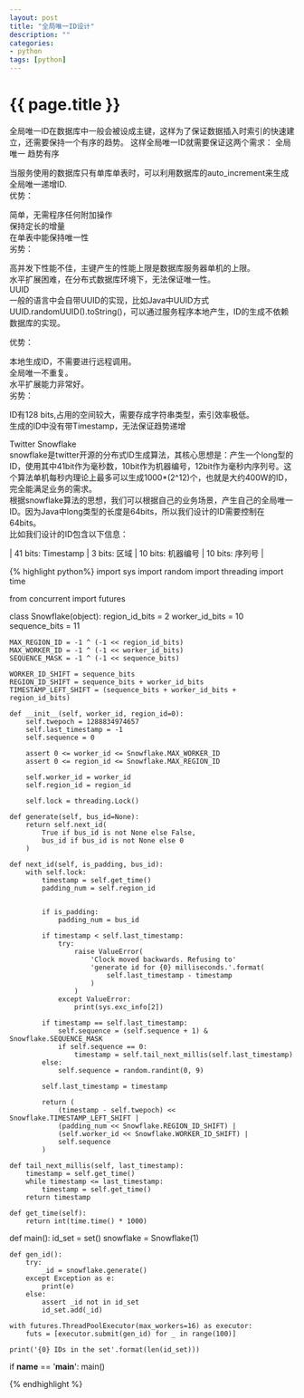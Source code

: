 ```yaml
---
layout: post
title: "全局唯一ID设计"
description: ""
categories: 
- python
tags: [python]
---
```

{{ page.title }}
================

全局唯一ID在数据库中一般会被设成主键，这样为了保证数据插入时索引的快速建立，还需要保持一个有序的趋势。
这样全局唯一ID就需要保证这两个需求：
全局唯一
趋势有序

当服务使用的数据库只有单库单表时，可以利用数据库的auto_increment来生成全局唯一递增ID.  
优势：  

简单，无需程序任何附加操作  
保持定长的增量  
在单表中能保持唯一性  
劣势：  

高并发下性能不佳，主键产生的性能上限是数据库服务器单机的上限。  
水平扩展困难，在分布式数据库环境下，无法保证唯一性。  
UUID  
一般的语言中会自带UUID的实现，比如Java中UUID方式UUID.randomUUID().toString()，可以通过服务程序本地产生，ID的生成不依赖数据库的实现。  

优势：  

本地生成ID，不需要进行远程调用。  
全局唯一不重复。  
水平扩展能力非常好。  
劣势：  

ID有128 bits,占用的空间较大，需要存成字符串类型，索引效率极低。  
生成的ID中没有带Timestamp，无法保证趋势递增  

Twitter Snowflake   
snowflake是twitter开源的分布式ID生成算法，其核心思想是：产生一个long型的ID，使用其中41bit作为毫秒数，10bit作为机器编号，12bit作为毫秒内序列号。这个算法单机每秒内理论上最多可以生成1000*(2^12)个，也就是大约400W的ID，完全能满足业务的需求。   
根据snowflake算法的思想，我们可以根据自己的业务场景，产生自己的全局唯一ID。因为Java中long类型的长度是64bits，所以我们设计的ID需要控制在64bits。   
比如我们设计的ID包含以下信息：   

| 41 bits: Timestamp | 3 bits: 区域 | 10 bits: 机器编号 | 10 bits: 序列号 |

{% highlight python%}
import sys
import random
import threading
import time

from concurrent import futures


class Snowflake(object):
    region_id_bits = 2
    worker_id_bits = 10
    sequence_bits = 11

    MAX_REGION_ID = -1 ^ (-1 << region_id_bits)
    MAX_WORKER_ID = -1 ^ (-1 << worker_id_bits)
    SEQUENCE_MASK = -1 ^ (-1 << sequence_bits)

    WORKER_ID_SHIFT = sequence_bits
    REGION_ID_SHIFT = sequence_bits + worker_id_bits
    TIMESTAMP_LEFT_SHIFT = (sequence_bits + worker_id_bits + region_id_bits)

    def __init__(self, worker_id, region_id=0):
        self.twepoch = 1288834974657
        self.last_timestamp = -1
        self.sequence = 0

        assert 0 <= worker_id <= Snowflake.MAX_WORKER_ID
        assert 0 <= region_id <= Snowflake.MAX_REGION_ID

        self.worker_id = worker_id
        self.region_id = region_id

        self.lock = threading.Lock()

    def generate(self, bus_id=None):
        return self.next_id(
            True if bus_id is not None else False,
            bus_id if bus_id is not None else 0
        )

    def next_id(self, is_padding, bus_id):
        with self.lock:
            timestamp = self.get_time()
            padding_num = self.region_id


            if is_padding:
                padding_num = bus_id

            if timestamp < self.last_timestamp:
                try:
                    raise ValueError(
                        'Clock moved backwards. Refusing to'
                        'generate id for {0} milliseconds.'.format(
                            self.last_timestamp - timestamp
                        )
                    )
                except ValueError:
                    print(sys.exc_info[2])

            if timestamp == self.last_timestamp:
                self.sequence = (self.sequence + 1) & Snowflake.SEQUENCE_MASK
                if self.sequence == 0:
                    timestamp = self.tail_next_millis(self.last_timestamp)
            else:
                self.sequence = random.randint(0, 9)

            self.last_timestamp = timestamp

            return (
                (timestamp - self.twepoch) << Snowflake.TIMESTAMP_LEFT_SHIFT |
                (padding_num << Snowflake.REGION_ID_SHIFT) |
                (self.worker_id << Snowflake.WORKER_ID_SHIFT) |
                self.sequence
            )

    def tail_next_millis(self, last_timestamp):
        timestamp = self.get_time()
        while timestamp <= last_timestamp:
            timestamp = self.get_time()
        return timestamp

    def get_time(self):
        return int(time.time() * 1000)


def main():
    id_set = set()
    snowflake = Snowflake(1)

    def gen_id():
        try:
            _id = snowflake.generate()
        except Exception as e:
            print(e)
        else:
            assert _id not in id_set
            id_set.add(_id)

    with futures.ThreadPoolExecutor(max_workers=16) as executor:
        futs = [executor.submit(gen_id) for _ in range(100)]

    print('{0} IDs in the set'.format(len(id_set)))

if __name__ == '__main__':
    main()


{% endhighlight %}





